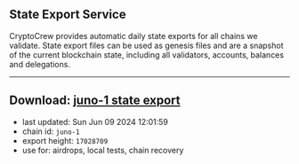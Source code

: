 ## State Export Service
CryptoCrew provides automatic daily state exports for all chains we validate. State export files can be used as genesis files and are a snapshot of the current blockchain state, including all validators, accounts, balances and delegations.

---
**Download: [juno-1 state export](https://dl-eu2.ccvalidators.com/SERVICE/juno/juno-1_export_17028709.json)**
---

- last updated: Sun Jun 09 2024 12:01:59
- chain id: `juno-1`
- export height: `17028709`
- use for: airdrops, local tests, chain recovery
